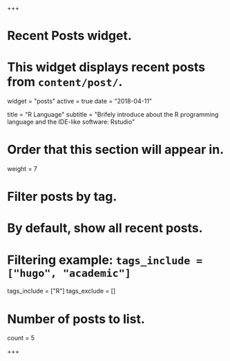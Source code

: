 +++
# Recent Posts widget.
# This widget displays recent posts from `content/post/`.
widget = "posts"
active = true
date = "2018-04-11"

title = "R Language"
subtitle = "Brifely introduce about the R programming language and the IDE-like software: Rstudio"


# Order that this section will appear in.
weight = 7

# Filter posts by tag.
#  By default, show all recent posts.
#  Filtering example: `tags_include = ["hugo", "academic"]`
tags_include = ["R"]
tags_exclude = []

# Number of posts to list.
count = 5

+++

